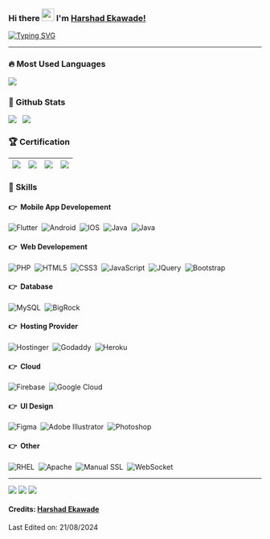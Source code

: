 ### Hi there <img src="https://media.giphy.com/media/hvRJCLFzcasrR4ia7z/giphy.gif" width="25"> I'm [Harshad Ekawade!](https://github.com/harshadekawade)
<a href="https://git.io/typing-svg"><img src="https://readme-typing-svg.herokuapp.com?font=Fira+Code&weight=600&size=18&duration=3000&vCenter=true&pause=1000&color=4493F8&width=510&lines=With+3%2B+Years+of+experience+in+IT+industry;Mobile+App+%7C+Web+Developer;Always+learning+new+things" alt="Typing SVG" /></a>
<hr/>

### 🔥 Most Used Languages
<img src="https://github-readme-stats.vercel.app/api/top-langs/?username=harshadekawade&layout=compact&theme=transparent&card_width=495&hide_title=true"/>

### 🚀 Github Stats
<img src="https://github-readme-streak-stats.herokuapp.com/?user=harshadekawade&theme=transparent"/>&nbsp;&nbsp;&nbsp;<img src="https://github-readme-stats.vercel.app/api?username=harshadekawade&&show_icons=true&count_private=true&theme=transparent">

### 🏆 Certification
|[![](https://img.shields.io/badge/HTML%20Fundamental-red?style=for-the-badge)](https://github.com/harshadekawade/harshadekawade/blob/main/SoloLearn/HTML_certificate.jpg)|[![](https://img.shields.io/badge/CSS%20Fundamental-blue?style=for-the-badge)](https://github.com/harshadekawade/harshadekawade/blob/main/SoloLearn/CSS_certificate.jpg)|[![](https://img.shields.io/badge/PHP%20Tutorials-green?style=for-the-badge)](https://github.com/harshadekawade/harshadekawade/blob/main/SoloLearn/PHP_certificate.jpg)|[![](https://img.shields.io/badge/SQL%20Fundamental-orange?style=for-the-badge)](https://github.com/harshadekawade/harshadekawade/blob/main/SoloLearn/SQL_certificate.jpg)|
|---|---|---|---|

### 🎯 Skills
#### 👉 &nbsp;Mobile App Developement
![Flutter](https://img.shields.io/badge/flutter-02569B?style=flat-square&logo=flutter&logoColor=white)&nbsp;
![Android](https://img.shields.io/badge/android-34A853?style=flat-square&logo=android&logoColor=white)&nbsp;
![IOS](https://img.shields.io/badge/ios-000000?style=flat-square&logo=apple&logoColor=white)&nbsp;
![Java](https://img.shields.io/badge/java-%23ED8B00.svg?style=flat-square&logo=java&logoColor=white)&nbsp;
![Java](https://img.shields.io/badge/kotlin-%237F52FF.svg?style=flat-square&logo=kotlin&logoColor=white)&nbsp;

#### 👉 &nbsp;Web Developement
![PHP](https://img.shields.io/badge/php-%23556096.svg?style=flat-square&logo=php&logoColor=white)&nbsp;
![HTML5](https://img.shields.io/badge/html5-%23E34F26.svg?style=flat-square&logo=html5&logoColor=white)&nbsp;
![CSS3](https://img.shields.io/badge/css3-%231572B6.svg?style=flat-square&logo=css3&logoColor=white)&nbsp;
![JavaScript](https://img.shields.io/badge/javascript-%23323330.svg?style=flat-square&logo=javascript&logoColor=%23F7DF1E)&nbsp;
![JQuery](https://img.shields.io/badge/JQuery-%23106daf.svg?style=flat-square&logo=JQuery&logoColor=white)&nbsp;
![Bootstrap](https://img.shields.io/badge/bootstrap-%23563D7C.svg?style=flat-square&logo=bootstrap&logoColor=white)&nbsp;

#### 👉 &nbsp;Database
![MySQL](https://img.shields.io/badge/mysql-%234479A1.svg?style=flat-square&logo=mysql&logoColor=white)&nbsp;
![BigRock](https://img.shields.io/badge/postgresql-%234169E1.svg?style=flat-square&logo=postgresql&logoColor=white)&nbsp;

#### 👉 &nbsp;Hosting Provider
![Hostinger](https://img.shields.io/badge/hostinger-%23673DE6.svg?style=flat-square&logo=hostinger&logoColor=white)&nbsp;
![Godaddy](https://img.shields.io/badge/Godaddy-%231BDBDB.svg?style=flat-square&logo=Godaddy&logoColor=white)&nbsp;
![Heroku](https://img.shields.io/badge/heroku-%23430098.svg?style=flat-square&logo=heroku&logoColor=white)&nbsp;

#### 👉 &nbsp;Cloud
![Firebase](https://img.shields.io/badge/firebase-%23de3308.svg?style=flat-square&logo=firebase&logoColor=white)&nbsp;
![Google Cloud](https://img.shields.io/badge/GoogleCloud-%234285F4.svg?style=flat-square&logo=google-cloud&logoColor=white)&nbsp;

#### 👉 &nbsp;UI Design
![Figma](https://img.shields.io/badge/figma-%23F24E1E.svg?style=flat-square&logo=figma&logoColor=white)&nbsp;
![Adobe Illustrator](https://img.shields.io/badge/Illustrator-%23390808.svg?style=flat-square&logo=adobeillustrator&logoColor=ff9d08)&nbsp;
![Photoshop](https://img.shields.io/badge/Photoshop-%2331A8FF.svg?style=flat-square&logo=adobephotoshop&logoColor=white)&nbsp;

#### 👉 &nbsp;Other
![RHEL](https://img.shields.io/badge/RHEL-%23EE0000.svg?style=flat-square&logo=redhat&logoColor=white)&nbsp;
![Apache](https://img.shields.io/badge/apache-%23D22128.svg?style=flat-square&logo=apache&logoColor=white)&nbsp;
![Manual SSL](https://img.shields.io/badge/Manual%20SSL-%2334A853.svg?style=flat-square&logoColor=white)&nbsp;
![WebSocket](https://img.shields.io/badge/web%20socket-%234285F4.svg?style=flat-square&logoColor=white)&nbsp;
<hr>
<a target="_blank" href="https://www.linkedin.com/in/harshad-ekawade-74720122a"><img src="https://img.shields.io/badge/-LinkedIn-0077B5?style=for-the-badge&logo=Linkedin&logoColor=white"></img></a>
<a target="_blank" href="mailto:harshadekawade@gmail.com"><img src="https://img.shields.io/badge/-Gmail-D14836?style=for-the-badge&logo=Gmail&logoColor=white"></img></a>
<a target="_blank" href="https://leetcode.com/u/harshadekawade"><img src="https://img.shields.io/badge/leetcode-FFA116?style=for-the-badge&logo=leetcode&logoColor=white"></img></a>
<br>
</p>

#### Credits: [Harshad Ekawade](https://github.com/harshadekawade)

Last Edited on: 21/08/2024

